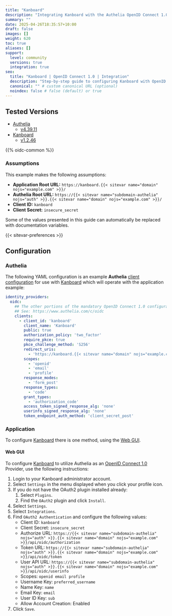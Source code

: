 ```yaml
---
title: "Kanboard"
description: "Integrating Kanboard with the Authelia OpenID Connect 1.0 Provider."
summary: ""
date: 2025-04-26T18:35:57+10:00
draft: false
images: []
weight: 620
toc: true
aliases: []
support:
  level: community
  versions: true
  integration: true
seo:
  title: "Kanboard | OpenID Connect 1.0 | Integration"
  description: "Step-by-step guide to configuring Kanboard with OpenID Connect 1.0 for secure SSO. Enhance your login flow using Authelia’s modern identity management."
  canonical: "" # custom canonical URL (optional)
  noindex: false # false (default) or true
---
```


## Tested Versions

- [Authelia]
  - [v4.39.11](https://github.com/authelia/authelia/releases/tag/v4.39.11)
- [Kanboard]
  - [v1.2.46](https://github.com/kanboard/kanboard/releases/tag/v1.2.46)

{{% oidc-common %}}

### Assumptions

This example makes the following assumptions:

- __Application Root URL:__ `https://kanboard.{{< sitevar name="domain" nojs="example.com" >}}/`
- __Authelia Root URL:__ `https://{{< sitevar name="subdomain-authelia" nojs="auth" >}}.{{< sitevar name="domain" nojs="example.com" >}}/`
- __Client ID:__ `kanboard`
- __Client Secret:__ `insecure_secret`

Some of the values presented in this guide can automatically be replaced with documentation variables.

{{< sitevar-preferences >}}

## Configuration

### Authelia

The following YAML configuration is an example __Authelia__ [client configuration] for use with [Kanboard] which will
operate with the application example:

```yaml {title="configuration.yml"}
identity_providers:
  oidc:
    ## The other portions of the mandatory OpenID Connect 1.0 configuration go here.
    ## See: https://www.authelia.com/c/oidc
    clients:
      - client_id: 'kanboard'
        client_name: 'Kanboard'
        public: true
        authorization_policy: 'two_factor'
        require_pkce: true
        pkce_challenge_method: 'S256'
        redirect_uris:
          - 'https://kanboard.{{< sitevar name="domain" nojs="example.com" >}}/oauth/callback'
        scopes:
          - 'openid'
          - 'email'
          - 'profile'
        response_modes:
          - 'form_post'
        response_types:
          - 'code'
        grant_types:
          - 'authorization_code'
        access_token_signed_response_alg: 'none'
        userinfo_signed_response_alg: 'none'
        token_endpoint_auth_method: 'client_secret_post'
```

### Application

To configure [Kanboard] there is one method, using the [Web GUI](#web-gui).

#### Web GUI

To configure [Kanboard] to utilize Authelia as an [OpenID Connect 1.0] Provider, use the following instructions:

1. Login to your Kanboard administrator account.
2. Select `Settings` in the menu displayed when you click your profile icon.
3. If you do not have the OAuth2 plugin installed already:
   1. Select `Plugins`.
   2. Find the `OAuth2` plugin and click `Install`.
4. Select `Settings`.
5. Select `Integrations`.
6. Find `OAuth2 Authentication` and configure the following values:
   - Client ID: `kanboard`
   - Client Secret: `insecure_secret`
   - Authorize URL: `https://{{< sitevar name="subdomain-authelia" nojs="auth" >}}.{{< sitevar name="domain" nojs="example.com" >}}/api/oidc/authorization`
   - Token URL: `https://{{< sitevar name="subdomain-authelia" nojs="auth" >}}.{{< sitevar name="domain" nojs="example.com" >}}/api/oidc/token`
   - User API URL: `https://{{< sitevar name="subdomain-authelia" nojs="auth" >}}.{{< sitevar name="domain" nojs="example.com" >}}/api/oidc/userinfo`
   - Scopes: `openid email profile`
   - Username Key: `preferred_username`
   - Name Key: `name`
   - Email Key: `email`
   - User ID Key: `sub`
   - Allow Account Creation: Enabled
7. Click `Save`.

[Authelia]: https://www.authelia.com
[Kanboard]: https://kanboard.org/
[OpenID Connect 1.0]: ../../introduction.md
[client configuration]: ../../../../configuration/identity-providers/openid-connect/clients.md
